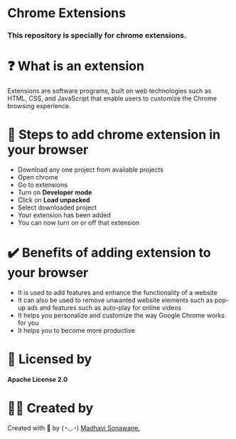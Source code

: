 # Chrome Extensions

### This repository is specially for chrome extensions. 

# ❓ What is an extension
Extensions are software programs, built on web technologies such as HTML, CSS, and JavaScript that enable users to customize the Chrome browsing experience.

# 📝 Steps to add chrome extension in your browser
- Download any one project from available projects
- Open chrome
- Go to extensions
- Turn on **Developer mode**
- Click on **Load unpacked**
- Select downloaded project
- Your extension has been added
- You can now turn on or off that extension

# ✔️ Benefits of adding extension to your browser
- It is used to add features and enhance the functionality of a website
- It can also be used to remove unwanted website elements such as pop-up ads and features such as auto-play for online videos
- It helps you personalize and customize the way Google Chrome works for you
- It helps you to become more productive

# 📝 Licensed by 
#### Apache License 2.0

# 👸🏻 Created by 
Created with 🤍 by (◔◡◔) <a href="https://github.com/CODING-Enthusiast9857" target="_blank">Madhavi Sonawane.</a>
